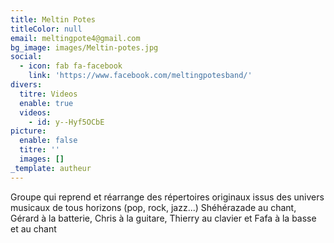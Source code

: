 ```yaml
---
title: Meltin Potes
titleColor: null
email: meltingpote4@gmail.com
bg_image: images/Meltin-potes.jpg
social:
  - icon: fab fa-facebook
    link: 'https://www.facebook.com/meltingpotesband/'
divers:
  titre: Videos
  enable: true
  videos:
    - id: y--Hyf5OCbE
picture:
  enable: false
  titre: ''
  images: []
_template: autheur
---
```


Groupe qui reprend et réarrange des répertoires originaux issus des univers musicaux de tous horizons (pop, rock, jazz...)
Shéhérazade au chant, Gérard à la batterie, Chris à la guitare, Thierry au clavier et Fafa à la basse et au chant 
